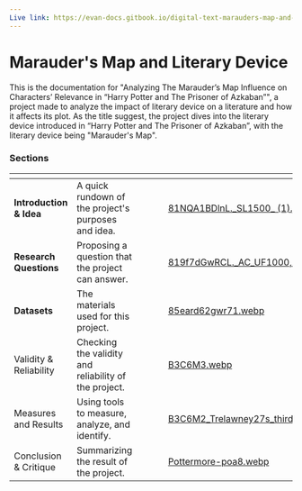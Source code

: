 ```yaml
---
Live link: https://evan-docs.gitbook.io/digital-text-marauders-map-and-literary-device
---
```


# Marauder's Map and Literary Device

This is the documentation for "Analyzing The Marauder’s Map Influence on Characters’ Relevance in “Harry Potter and The Prisoner of Azkaban”", a project made to analyze the impact of literary device on a literature and how it affects its plot. As the title suggest, the project dives into the literary device introduced in “Harry Potter and The Prisoner of Azkaban”, with the literary device being "Marauder's Map".

### Sections

<table data-view="cards"><thead><tr><th></th><th></th><th data-type="content-ref"></th><th data-type="content-ref"></th><th data-type="content-ref"></th><th data-hidden data-card-cover data-type="files"></th><th data-hidden></th><th data-hidden data-card-target data-type="content-ref"></th></tr></thead><tbody><tr><td><strong>Introduction &#x26; Idea</strong></td><td>A quick rundown of the project's purposes and idea.</td><td></td><td></td><td></td><td><a href=".gitbook/assets/81NQA1BDlnL._SL1500_ (1).jpg">81NQA1BDlnL._SL1500_ (1).jpg</a></td><td></td><td><a href="sections/introduction-and-idea.md">introduction-and-idea.md</a></td></tr><tr><td><strong>Research Questions</strong></td><td>Proposing a question that the project can answer.</td><td></td><td></td><td></td><td><a href=".gitbook/assets/819f7dGwRCL._AC_UF1000,1000_QL80_.jpg">819f7dGwRCL._AC_UF1000,1000_QL80_.jpg</a></td><td></td><td><a href="sections/research-questions.md">research-questions.md</a></td></tr><tr><td><strong>Datasets</strong></td><td>The materials used for this project.</td><td></td><td></td><td></td><td><a href=".gitbook/assets/85eard62gwr71.webp">85eard62gwr71.webp</a></td><td></td><td><a href="sections/datasets.md">datasets.md</a></td></tr><tr><td>Validity &#x26; Reliability</td><td>Checking the validity and reliability of the project.</td><td></td><td></td><td></td><td><a href=".gitbook/assets/B3C6M3.webp">B3C6M3.webp</a></td><td></td><td><a href="sections/validity-and-reliability.md">validity-and-reliability.md</a></td></tr><tr><td>Measures and Results</td><td>Using tools to measure, analyze, and identify.</td><td></td><td></td><td></td><td><a href=".gitbook/assets/B3C6M2_Trelawney27s_third_year.webp">B3C6M2_Trelawney27s_third_year.webp</a></td><td></td><td><a href="sections/measures-and-results.md">measures-and-results.md</a></td></tr><tr><td>Conclusion &#x26; Critique</td><td>Summarizing the result of the project.</td><td></td><td></td><td></td><td><a href=".gitbook/assets/Pottermore-poa8.webp">Pottermore-poa8.webp</a></td><td></td><td><a href="sections/conclusion-and-critique.md">conclusion-and-critique.md</a></td></tr></tbody></table>
